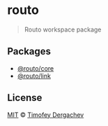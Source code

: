 # routo

> Routo workspace package

## Packages

- [@routo/core](packages/core)
- [@routo/link](packages/link)

## License

[MIT](LICENSE.md) © [Timofey Dergachev](https://exeto.me/)
